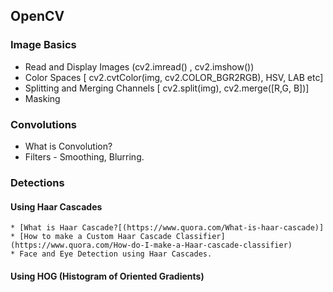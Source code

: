## OpenCV

### Image Basics
   * Read and Display Images (cv2.imread() , cv2.imshow())
   * Color Spaces [ cv2.cvtColor(img, cv2.COLOR_BGR2RGB), HSV, LAB etc]
   * Splitting and Merging Channels [ cv2.split(img), cv2.merge([R,G, B])]
   * Masking

### Convolutions
   * What is Convolution?
   * Filters - Smoothing, Blurring.

### Detections

#### Using Haar Cascades
    * [What is Haar Cascade?[(https://www.quora.com/What-is-haar-cascade)]
    * [How to make a Custom Haar Cascade Classifier](https://www.quora.com/How-do-I-make-a-Haar-cascade-classifier)
    * Face and Eye Detection using Haar Cascades.

#### Using HOG (Histogram of Oriented Gradients)
